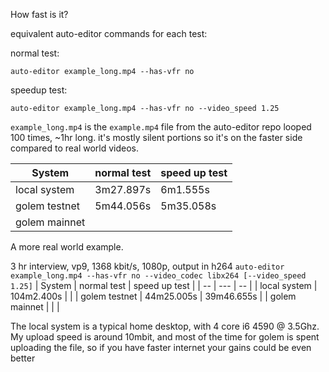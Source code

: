 How fast is it?

equivalent auto-editor commands for each test:

normal test:

```auto-editor example_long.mp4 --has-vfr no```

speedup test:

```auto-editor example_long.mp4 --has-vfr no --video_speed 1.25``` 


`example_long.mp4` is the `example.mp4` file from the auto-editor repo looped 100 times, ~1hr long. it's mostly silent portions so it's on the faster side compared to real world videos.


| System | normal test | speed up test|  
| --- | --- | -- | 
| local system| 3m27.897s | 6m1.555s |
| golem testnet | 5m44.056s | 5m35.058s |
| golem mainnet | | |

A more real world example.

3 hr interview, vp9, 1368 kbit/s, 1080p, output in h264
```auto-editor example_long.mp4 --has-vfr no --video_codec libx264 [--video_speed 1.25]```
| System | normal test | speed up test |
| -- | --- | -- |
| local system | 104m2.400s | |
| golem testnet | 44m25.005s | 39m46.655s |
| golem mainnet | | |

The local system is a typical home desktop, with 4 core i6 4590 @ 3.5Ghz. My upload speed is around 10mbit, and most of the time for golem is spent uploading the file, so if you have faster internet your gains could be even better
